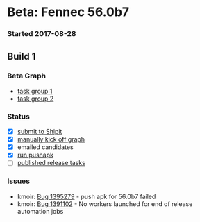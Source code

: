 # Beta: Fennec 56.0b7

### Started 2017-08-28

## Build 1

### Beta Graph
- [task group 1](https://tools.taskcluster.net/push-inspector/#/9eDvtOqOTe2S50V9NX6dRg)
- [task group 2](https://tools.taskcluster.net/push-inspector/#/Y88WVIVOR2S6ny9mBmW2bA)

### Status
- [x] [submit to Shipit](https://wiki.mozilla.org/Release:Release_Automation_on_Mercurial:Starting_a_Release#Submit_to_Ship_It)
- [x] [manually kick off graph](https://github.com/mozilla/releasewarrior/blob/master/how-tos/fennec-temp-relpro.md#start-off-the-fennec-graph)
- [x] emailed candidates
- [x] [run pushapk](https://github.com/mozilla/releasewarrior/blob/master/how-tos/fennec-temp-relpro.md#run-pushapk-manually)
- [ ] [published release tasks](https://wiki.mozilla.org/Release:Release_Automation_on_Mercurial:Updates_through_Shipping#Post-release_tasks)

### Issues
- kmoir: [Bug 1395279](https://bugzil.la/1395279) - push apk for 56.0b7 failed
- kmoir: [Bug 1391102](https://bugzil.la/1391102) - No workers launched for end of release automation jobs


